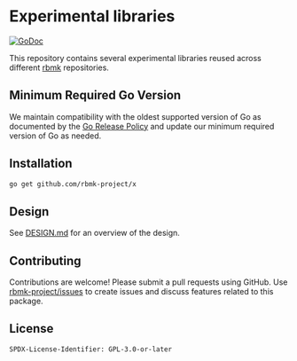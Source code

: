 # Experimental libraries

[![GoDoc](https://pkg.go.dev/badge/github.com/rbmk-project/x)](https://pkg.go.dev/github.com/rbmk-project/x)

This repository contains several experimental libraries
reused across different [rbmk](https://github.com/rbmk-project)
repositories.

## Minimum Required Go Version

We maintain compatibility with the oldest supported version of Go as
documented by the [Go Release Policy](https://golang.org/doc/devel/release.html#policy)
and update our minimum required version of Go as needed.

## Installation

```sh
go get github.com/rbmk-project/x
```

## Design

See [DESIGN.md](DESIGN.md) for an overview of the design.

## Contributing

Contributions are welcome! Please submit a pull requests
using GitHub. Use [rbmk-project/issues](https://github.com/rbmk-project/issues)
to create issues and discuss features related to this package.

## License

```
SPDX-License-Identifier: GPL-3.0-or-later
```

